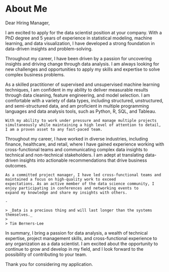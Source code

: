 # About Me

Dear Hiring Manager,

I am excited to apply for the data scientist position at your company. With a PhD degree and 5 years of experience in statistical
modeling, machine learning, and data visualization, I have developed a strong foundation in data-driven insights and
problem-solving.

Throughout my career, I have been driven by a passion for uncovering insights and driving change through data analysis. I am
always looking for new challenges and opportunities to apply my skills and expertise to solve complex business problems.

As a skilled practitioner of supervised and unsupervised machine learning techniques, I am confident in my ability to deliver
measurable results through data cleaning, feature engineering, and model selection. I am comfortable with a variety of data
types, including structured, unstructured, and semi-structured data, and am proficient in multiple programming languages and data
analysis tools, such as Python, R, SQL, and Tableau.

```{warning}
With my ability to work under pressure and manage multiple projects simultaneously while maintaining a high level of attention to detail, I am a proven asset to any fast-paced team.
```

Throughout my career, I have worked in diverse industries, including finance, healthcare, and retail, where I have gained
experience working with cross-functional teams and communicating complex data insights to technical and non-technical
stakeholders. I am adept at translating data-driven insights into actionable recommendations that drive business outcomes.

```{note}
As a committed project manager, I have led cross-functional teams and maintained a focus on high-quality work to exceed
expectations. As an active member of the data science community, I enjoy participating in conferences and networking events to
expand my knowledge and share my insights with others.
```

```{margin} Quote by Tim Berners-Lee
-

> _Data is a precious thing and will last longer than the systems themselves._
>
> Tim Berners-Lee
```

In summary, I bring a passion for data analysis, a wealth of technical expertise, project management skills, and cross-functional
experience to any organization as a data scientist. I am excited about the opportunity to continue to grow and develop in my
field, and I look forward to the possibility of contributing to your team.

Thank you for considering my application.


